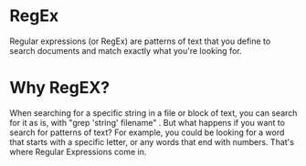 # RegEx
Regular expressions (or RegEx) are patterns of text that you define to search documents and match exactly what you're looking for.

# Why RegEX?
When searching for a specific string in a file or block of text, you can search for it as is, with "grep 'string' filename" . But what happens if you want to search for patterns of text? For example, you could be looking for a word that starts with a specific letter, or any words that end with numbers. That's where Regular Expressions come in.


